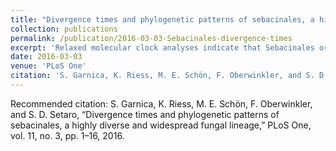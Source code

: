 ```yaml
---
title: "Divergence times and phylogenetic patterns of sebacinales, a highly diverse and widespread fungal lineage"
collection: publications
permalink: /publication/2016-03-03-Sebacinales-divergence-times
excerpt: 'Relaxed molecular clock analyses indicate that Sebacinales originated late Permian within Basidiomycota, and their split into Sebacinaceae and Serendipitaceae nom. prov. likely occurred during the late Jurassic and the early Cretaceous, coinciding with major diversifications of land plants.'
date: 2016-03-03
venue: 'PLoS One'
citation: 'S. Garnica, K. Riess, M. E. Schön, F. Oberwinkler, and S. D. Setaro, “Divergence times and phylogenetic patterns of sebacinales, a highly diverse and widespread fungal lineage,” PLoS One, vol. 11, no. 3, pp. 1–16, 2016.'
---
```


Recommended citation: S. Garnica, K. Riess, M. E. Schön, F. Oberwinkler, and S. D. Setaro, “Divergence times and phylogenetic patterns of sebacinales, a highly diverse and widespread fungal lineage,” PLoS One, vol. 11, no. 3, pp. 1–16, 2016.
